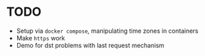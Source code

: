 # TODO

* Setup via `docker compose`, manipulating time zones in containers
* Make `https` work
* Demo for dst problems with last request mechanism
